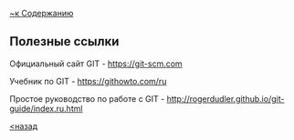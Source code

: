[~к Содержанию](./readme.md)

## **Полезные ссылки**

Официальный сайт GIT - https://git-scm.com

Учебник по GIT - https://githowto.com/ru

Простое руководство по работе с GIT - http://rogerdudler.github.io/git-guide/index.ru.html  

[<назад](./clean.md)